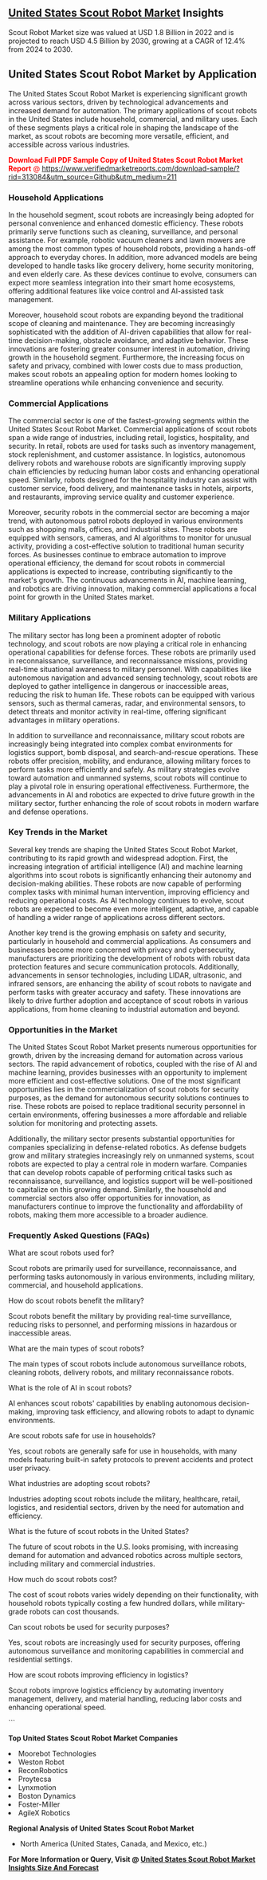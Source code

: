 <h2><a href="https://www.verifiedmarketreports.com/download-sample/?rid=313084&amp;utm_source=Github&amp;utm_medium=211" target="_blank">United States Scout Robot Market</a> Insights</h2><p>Scout Robot Market size was valued at USD 1.8 Billion in 2022 and is projected to reach USD 4.5 Billion by 2030, growing at a CAGR of 12.4% from 2024 to 2030.</p><p><h2>United States Scout Robot Market by Application</h2><p>The United States Scout Robot Market is experiencing significant growth across various sectors, driven by technological advancements and increased demand for automation. The primary applications of scout robots in the United States include household, commercial, and military uses. Each of these segments plays a critical role in shaping the landscape of the market, as scout robots are becoming more versatile, efficient, and accessible across various industries.</p><p><p><span class=""><span style="color: #ff0000;"><strong>Download Full PDF Sample Copy of United States Scout Robot Market Report</strong> @ </span><a href="https://www.verifiedmarketreports.com/download-sample/?rid=313084&amp;utm_source=Github&amp;utm_medium=211" target="_blank">https://www.verifiedmarketreports.com/download-sample/?rid=313084&amp;utm_source=Github&amp;utm_medium=211</a></span></p></p><h3>Household Applications</h3><p>In the household segment, scout robots are increasingly being adopted for personal convenience and enhanced domestic efficiency. These robots primarily serve functions such as cleaning, surveillance, and personal assistance. For example, robotic vacuum cleaners and lawn mowers are among the most common types of household robots, providing a hands-off approach to everyday chores. In addition, more advanced models are being developed to handle tasks like grocery delivery, home security monitoring, and even elderly care. As these devices continue to evolve, consumers can expect more seamless integration into their smart home ecosystems, offering additional features like voice control and AI-assisted task management.</p><p>Moreover, household scout robots are expanding beyond the traditional scope of cleaning and maintenance. They are becoming increasingly sophisticated with the addition of AI-driven capabilities that allow for real-time decision-making, obstacle avoidance, and adaptive behavior. These innovations are fostering greater consumer interest in automation, driving growth in the household segment. Furthermore, the increasing focus on safety and privacy, combined with lower costs due to mass production, makes scout robots an appealing option for modern homes looking to streamline operations while enhancing convenience and security.</p><h3>Commercial Applications</h3><p>The commercial sector is one of the fastest-growing segments within the United States Scout Robot Market. Commercial applications of scout robots span a wide range of industries, including retail, logistics, hospitality, and security. In retail, robots are used for tasks such as inventory management, stock replenishment, and customer assistance. In logistics, autonomous delivery robots and warehouse robots are significantly improving supply chain efficiencies by reducing human labor costs and enhancing operational speed. Similarly, robots designed for the hospitality industry can assist with customer service, food delivery, and maintenance tasks in hotels, airports, and restaurants, improving service quality and customer experience.</p><p>Moreover, security robots in the commercial sector are becoming a major trend, with autonomous patrol robots deployed in various environments such as shopping malls, offices, and industrial sites. These robots are equipped with sensors, cameras, and AI algorithms to monitor for unusual activity, providing a cost-effective solution to traditional human security forces. As businesses continue to embrace automation to improve operational efficiency, the demand for scout robots in commercial applications is expected to increase, contributing significantly to the market's growth. The continuous advancements in AI, machine learning, and robotics are driving innovation, making commercial applications a focal point for growth in the United States market.</p><h3>Military Applications</h3><p>The military sector has long been a prominent adopter of robotic technology, and scout robots are now playing a critical role in enhancing operational capabilities for defense forces. These robots are primarily used in reconnaissance, surveillance, and reconnaissance missions, providing real-time situational awareness to military personnel. With capabilities like autonomous navigation and advanced sensing technology, scout robots are deployed to gather intelligence in dangerous or inaccessible areas, reducing the risk to human life. These robots can be equipped with various sensors, such as thermal cameras, radar, and environmental sensors, to detect threats and monitor activity in real-time, offering significant advantages in military operations.</p><p>In addition to surveillance and reconnaissance, military scout robots are increasingly being integrated into complex combat environments for logistics support, bomb disposal, and search-and-rescue operations. These robots offer precision, mobility, and endurance, allowing military forces to perform tasks more efficiently and safely. As military strategies evolve toward automation and unmanned systems, scout robots will continue to play a pivotal role in ensuring operational effectiveness. Furthermore, the advancements in AI and robotics are expected to drive future growth in the military sector, further enhancing the role of scout robots in modern warfare and defense operations.</p><h3>Key Trends in the Market</h3><p>Several key trends are shaping the United States Scout Robot Market, contributing to its rapid growth and widespread adoption. First, the increasing integration of artificial intelligence (AI) and machine learning algorithms into scout robots is significantly enhancing their autonomy and decision-making abilities. These robots are now capable of performing complex tasks with minimal human intervention, improving efficiency and reducing operational costs. As AI technology continues to evolve, scout robots are expected to become even more intelligent, adaptive, and capable of handling a wider range of applications across different sectors.</p><p>Another key trend is the growing emphasis on safety and security, particularly in household and commercial applications. As consumers and businesses become more concerned with privacy and cybersecurity, manufacturers are prioritizing the development of robots with robust data protection features and secure communication protocols. Additionally, advancements in sensor technologies, including LIDAR, ultrasonic, and infrared sensors, are enhancing the ability of scout robots to navigate and perform tasks with greater accuracy and safety. These innovations are likely to drive further adoption and acceptance of scout robots in various applications, from home cleaning to industrial automation and beyond.</p><h3>Opportunities in the Market</h3><p>The United States Scout Robot Market presents numerous opportunities for growth, driven by the increasing demand for automation across various sectors. The rapid advancement of robotics, coupled with the rise of AI and machine learning, provides businesses with an opportunity to implement more efficient and cost-effective solutions. One of the most significant opportunities lies in the commercialization of scout robots for security purposes, as the demand for autonomous security solutions continues to rise. These robots are poised to replace traditional security personnel in certain environments, offering businesses a more affordable and reliable solution for monitoring and protecting assets.</p><p>Additionally, the military sector presents substantial opportunities for companies specializing in defense-related robotics. As defense budgets grow and military strategies increasingly rely on unmanned systems, scout robots are expected to play a central role in modern warfare. Companies that can develop robots capable of performing critical tasks such as reconnaissance, surveillance, and logistics support will be well-positioned to capitalize on this growing demand. Similarly, the household and commercial sectors also offer opportunities for innovation, as manufacturers continue to improve the functionality and affordability of robots, making them more accessible to a broader audience.</p><h3>Frequently Asked Questions (FAQs)</h3><p>What are scout robots used for?</p><p>Scout robots are primarily used for surveillance, reconnaissance, and performing tasks autonomously in various environments, including military, commercial, and household applications.</p><p>How do scout robots benefit the military?</p><p>Scout robots benefit the military by providing real-time surveillance, reducing risks to personnel, and performing missions in hazardous or inaccessible areas.</p><p>What are the main types of scout robots?</p><p>The main types of scout robots include autonomous surveillance robots, cleaning robots, delivery robots, and military reconnaissance robots.</p><p>What is the role of AI in scout robots?</p><p>AI enhances scout robots' capabilities by enabling autonomous decision-making, improving task efficiency, and allowing robots to adapt to dynamic environments.</p><p>Are scout robots safe for use in households?</p><p>Yes, scout robots are generally safe for use in households, with many models featuring built-in safety protocols to prevent accidents and protect user privacy.</p><p>What industries are adopting scout robots?</p><p>Industries adopting scout robots include the military, healthcare, retail, logistics, and residential sectors, driven by the need for automation and efficiency.</p><p>What is the future of scout robots in the United States?</p><p>The future of scout robots in the U.S. looks promising, with increasing demand for automation and advanced robotics across multiple sectors, including military and commercial industries.</p><p>How much do scout robots cost?</p><p>The cost of scout robots varies widely depending on their functionality, with household robots typically costing a few hundred dollars, while military-grade robots can cost thousands.</p><p>Can scout robots be used for security purposes?</p><p>Yes, scout robots are increasingly used for security purposes, offering autonomous surveillance and monitoring capabilities in commercial and residential settings.</p><p>How are scout robots improving efficiency in logistics?</p><p>Scout robots improve logistics efficiency by automating inventory management, delivery, and material handling, reducing labor costs and enhancing operational speed.</p>```</p><p><strong>Top United States Scout Robot Market Companies</strong></p><div data-test-id=""><p><li>Moorebot Technologies</li><li> Weston Robot</li><li> ReconRobotics</li><li> Proytecsa</li><li> Lynxmotion</li><li> Boston Dynamics</li><li> Foster-Miller</li><li> AgileX Robotics</li></p><div><strong>Regional Analysis of&nbsp;United States Scout Robot Market</strong></div><ul><li dir="ltr"><p dir="ltr">North America&nbsp;(United States, Canada, and Mexico, etc.)</p></li></ul><p><strong>For More Information or Query, Visit @&nbsp;</strong><strong><a href="https://www.verifiedmarketreports.com/product/scout-robot-market/?utm_source=Github&amp;utm_medium=211" target="_blank">United States Scout Robot Market Insights Size And Forecast</a></strong></p></div>
